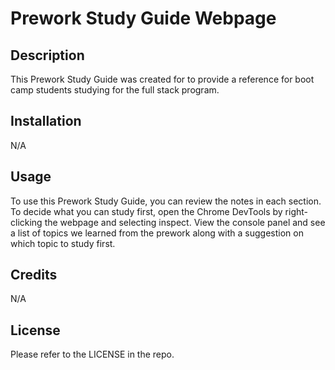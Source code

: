 # Prework Study Guide Webpage

## Description

This Prework Study Guide was created for to provide a reference for boot camp students studying for the full stack program. 


## Installation

N/A

## Usage

To use this Prework Study Guide, you can review the notes in each section. To decide what you can study first, open the Chrome DevTools by right-clicking the webpage and selecting inspect. View the console panel and see a list of topics we learned from the prework along with a suggestion on which topic to study first.

## Credits

N/A

## License

Please refer to the LICENSE in the repo.

